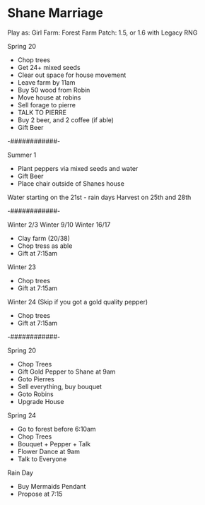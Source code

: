# Shane Marriage

Play as: Girl
Farm: Forest Farm
Patch: 1.5, or 1.6 with Legacy RNG

Spring 20
- Chop trees
- Get 24+ mixed seeds
- Clear out space for house movement
- Leave farm by 11am
- Buy 50 wood from Robin
- Move house at robins
- Sell forage to pierre
- TALK TO PIERRE
- Buy 2 beer, and 2 coffee (if able)
- Gift Beer

-############-

Summer 1
- Plant peppers via mixed seeds and water
- Gift Beer
- Place chair outside of Shanes house

Water starting on the 21st - rain days
Harvest on 25th and 28th

-############-

Winter 2/3
Winter 9/10
Winter 16/17

- Clay farm (20/38)
- Chop tress as able
- Gift at 7:15am

Winter 23
- Chop trees
- Gift at 7:15am

Winter 24 (Skip if you got a gold quality pepper)
- Chop trees
- Gift at 7:15am

-############-

Spring 20
- Chop Trees
- Gift Gold Pepper to Shane at 9am
- Goto Pierres
- Sell everything, buy bouquet
- Goto Robins
- Upgrade House

Spring 24
- Go to forest before 6:10am
- Chop Trees
- Bouquet + Pepper + Talk
- Flower Dance at 9am
- Talk to Everyone

Rain Day
- Buy Mermaids Pendant
- Propose at 7:15
